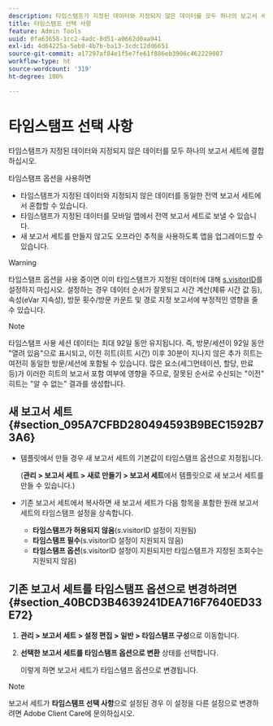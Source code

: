 ```yaml
---
description: 타임스탬프가 지정된 데이터와 지정되지 않은 데이터를 모두 하나의 보고서 세트에 결합하십시오.
title: 타임스탬프 선택 사항
feature: Admin Tools
uuid: 0fa63658-1cc2-4adc-8d51-a0662d0aa941
exl-id: 4d64225a-5eb8-4b7b-ba13-3cdc12dd6651
source-git-commit: a17297af84e1f5e7fe61f886eb3906c462229087
workflow-type: ht
source-wordcount: '319'
ht-degree: 100%

---
```


# 타임스탬프 선택 사항

타임스탬프가 지정된 데이터와 지정되지 않은 데이터를 모두 하나의 보고서 세트에 결합하십시오.

타임스탬프 옵션을 사용하면

* 타임스탬프가 지정된 데이터와 지정되지 않은 데이터를 동일한 전역 보고서 세트에서 혼합할 수 있습니다.
* 타임스탬프가 지정된 데이터를 모바일 앱에서 전역 보고서 세트로 보낼 수 있습니다.
* 새 보고서 세트를 만들지 않고도 오프라인 추적을 사용하도록 앱을 업그레이드할 수 있습니다.

>[!WARNING]
>
>타임스탬프 옵션을 사용 중이면 이미 타임스탬프가 지정된 데이터에 대해 [s.visitorID](/help/implement/vars/config-vars/visitorid.md)를 설정하지 마십시오. 설정하는 경우 데이터 순서가 잘못되고 시간 계산(체류 시간 값 등), 속성(eVar 지속성), 방문 횟수/방문 카운트 및 경로 지정 보고서에 부정적인 영향을 줄 수 있습니다.

>[!NOTE]
>
>타임스탬프 사용 세션 데이터는 최대 92일 동안 유지됩니다. 즉, 방문/세션이 92일 동안 &quot;열려 있음&quot;으로 표시되고, 이전 히트(히트 시간) 이후 30분이 지나지 않은 추가 히트는 여전히 동일한 방문/세션에 포함될 수 있습니다. 많은 요소(세그먼테이션, 할당, 만료 등)가 이러한 히트의 보고서 포함 여부에 영향을 주므로, 잘못된 순서로 수신되는 &quot;이전&quot; 히트는 &quot;알 수 없는&quot; 결과를 생성합니다.

## 새 보고서 세트 {#section_095A7CFBD280494593B9BEC1592B73A6}

* 템플릿에서 만들 경우 새 보고서 세트의 기본값이 타임스탬프 옵션으로 지정됩니다.

   (**관리 > 보고서 세트 > 새로 만들기 > 보고서 세트**&#x200B;에서 템플릿으로 새 보고서 세트를 만들 수 있습니다.)
* 기존 보고서 세트에서 복사하면 새 보고서 세트가 다음 항목을 포함한 원래 보고서 세트의 타임스탬프 설정을 상속합니다.

   * **타임스탬프가 허용되지 않음**(s.visitorID 설정이 지원됨)
   * **타임스탬프 필수**(s.visitorID 설정이 지원되지 않음)
   * **타임스탬프 옵션**(s.visitorID 설정이 지원되지만 타임스탬프가 지정된 조회수는 지원되지 않음)

## 기존 보고서 세트를 타임스탬프 옵션으로 변경하려면 {#section_40BCD3B4639241DEA716F7640ED33E72}

1. **관리 > 보고서 세트 > 설정 편집 > 일반 > 타임스탬프 구성**&#x200B;으로 이동합니다.
1. **선택한 보고서 세트를 타임스탬프 옵션으로 변환** 상태를 선택합니다.

   이렇게 하면 보고서 세트가 타임스탬프 옵션으로 변경됩니다.

>[!NOTE]
>
>보고서 세트가 **타임스탬프 선택 사항**&#x200B;으로 설정된 경우 이 설정을 다른 설정으로 변경하려면 Adobe Client Care에 문의하십시오.
